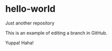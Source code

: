 # hello-world
Just another repository

This is an example of editing a branch in GitHub. 

Yuppa!
Haha!
